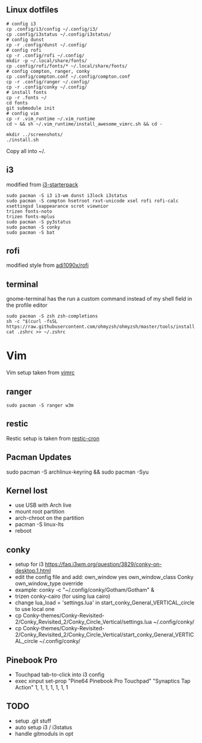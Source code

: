 ## Linux dotfiles

```
# config i3
cp .config/i3/config ~/.config/i3/
cp .config/i3status ~/.config/i3status/
# config dunst
cp -r .config/dunst ~/.config/
# config rofi
cp -r .config/rofi ~/.config/
mkdir -p ~/.local/share/fonts/
cp .config/rofi/fonts/* ~/.local/share/fonts/
# config compton, ranger, conky
cp .config/compton.conf ~/.config/compton.conf
cp -r .config/ranger ~/.config/
cp -r .config/conky ~/.config/
# install fonts
cp -r .fonts ~/
cd fonts
git submodule init
# config vim
cp -r .vim_runtime ~/.vim_runtime
cd ~ && sh ~/.vim_runtime/install_awesome_vimrc.sh && cd -

mkdir ../screenshots/
./install.sh
```
Copy all into ~/.

## i3
modified from [i3-starterpack](https://github.com/addy-dclxvi/i3-starterpack.git)
```
sudo pacman -S i3 i3-wm dunst i3lock i3status 
sudo pacman -S compton hsetroot rxvt-unicode xsel rofi rofi-calc xsettingsd lxappearance scrot viewnior
trizen fonts-noto
trizen fonts-mplus
sudo pacman -S py3status
sudo pacman -S conky
sudo pacman -S bat
```

## rofi
modified style from [adi1090x/rofi](https://github.com/adi1090x/rofi)

## terminal
gnome-terminal has the run a custom command instead of my shell field in the profile editor
```
sudo pacman -S zsh zsh-completions
sh -c "$(curl -fsSL https://raw.githubusercontent.com/ohmyzsh/ohmyzsh/master/tools/install.sh)"
cat .zshrc >> ~/.zshrc
```

# Vim
Vim setup taken from [vimrc](https://github.com/amix/vimrc)

## ranger
```
sudo pacman -S ranger w3m
```

## restic
Restic setup is taken from [restic-cron](https://github.com/marconett/restic-cron)

## Pacman Updates
sudo pacman -S archlinux-keyring && sudo pacman -Syu

## Kernel lost
- use USB with Arch live
- mount root partition
- arch-chroot on the partition
- pacman -S linux-lts
- reboot

## conky
- setup for i3 https://faq.i3wm.org/question/3829/conky-on-desktop.1.html
- edit the config file and add: own_window yes own_window_class Conky own_window_type override
- example: conky -c "~/.config/conky/Gotham/Gotham" &
- trizen conky-cairo (for using lua cairo)
- change lua_load = 'settings.lua' in start_conky_General_VERTICAL_circle to use local one
- cp Conky-themes/Conky-Revisited-2/Conky_Revisited_2/Conky_Circle_Vertical/settings.lua ~/.config/conky/
- cp Conky-themes/Conky-Revisited-2/Conky_Revisited_2/Conky_Circle_Vertical/start_conky_General_VERTICAL_circle ~/.config/conky/

## Pinebook Pro
- Touchpad tab-to-click into i3 config
-  exec xinput set-prop "Pine64 Pinebook Pro Touchpad" "Synaptics Tap Action" 1, 1, 1, 1, 1, 1, 1

## TODO
- setup .git stuff
- auto setup i3 / i3status
- handle gitmoduls in opt
